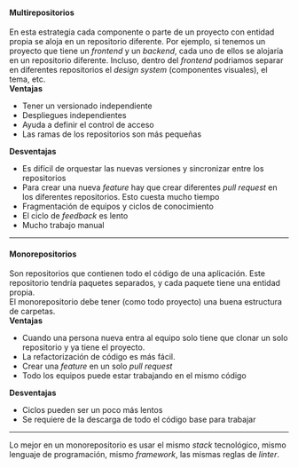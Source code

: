 
#### Multirepositorios

En esta estrategia cada componente o parte de un proyecto con entidad propia se aloja en un repositorio diferente. Por ejemplo, si tenemos un proyecto que tiene un _frontend_ y un _backend_, cada uno de ellos se alojaría en un repositorio diferente. Incluso, dentro del _frontend_ podriamos separar en diferentes repositorios el _design system_ (componentes visuales), el tema, etc.\
**Ventajas**

- Tener un versionado independiente
- Despliegues independientes
- Ayuda a definir el control de acceso
- Las ramas de los repositorios son más pequeñas

**Desventajas**

- Es difícil de orquestar las nuevas versiones y sincronizar entre los repositorios
- Para crear una nueva _feature_ hay que crear diferentes _pull request_ en los diferentes repositorios. Esto cuesta mucho tiempo
- Fragmentación de equipos y ciclos de conocimiento
- El ciclo de _feedback_ es lento
- Mucho trabajo manual

---

#### Monorepositorios

Son repositorios que contienen todo el código de una aplicación. Este repositorio tendría paquetes separados, y cada paquete tiene una entidad propia.\
El monorepositorio debe tener (como todo proyecto) una buena estructura de carpetas.\
**Ventajas**

- Cuando una persona nueva entra al equipo solo tiene que clonar un solo repositorio y ya tiene el proyecto.
- La refactorización de código es más fácil.
- Crear una _feature_ en un solo _pull request_
- Todo los equipos puede estar trabajando en el mismo código

**Desventajas**

- Ciclos pueden ser un poco más lentos
- Se requiere de la descarga de todo el código base para trabajar

---

Lo mejor en un monorepositorio es usar el mismo _stack_ tecnológico, mismo lenguaje de programación, mismo _framework_, las mismas reglas de _linter_.
